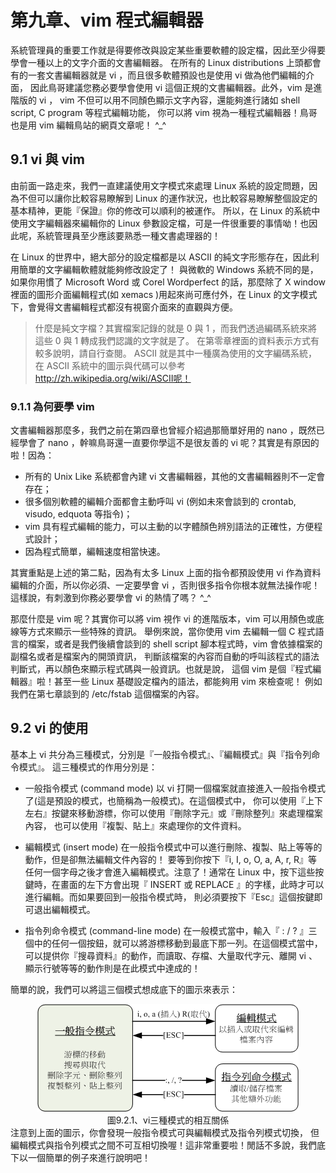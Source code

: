 # 第九章、vim 程式編輯器
系統管理員的重要工作就是得要修改與設定某些重要軟體的設定檔，因此至少得要學會一種以上的文字介面的文書編輯器。 在所有的 Linux distributions 上頭都會有的一套文書編輯器就是 vi ，而且很多軟體預設也是使用 vi 做為他們編輯的介面， 因此鳥哥建議您務必要學會使用 vi 這個正規的文書編輯器。此外，vim 是進階版的 vi ， vim 不但可以用不同顏色顯示文字內容，還能夠進行諸如 shell script, C program 等程式編輯功能， 你可以將 vim 視為一種程式編輯器！鳥哥也是用 vim 編輯鳥站的網頁文章呢！ ^_^

## 9.1 vi 與 vim
由前面一路走來，我們一直建議使用文字模式來處理 Linux 系統的設定問題，因為不但可以讓你比較容易瞭解到 Linux 的運作狀況，也比較容易瞭解整個設定的基本精神，更能『保證』你的修改可以順利的被運作。 所以，在 Linux 的系統中使用文字編輯器來編輯你的 Linux 參數設定檔，可是一件很重要的事情呦！也因此呢，系統管理員至少應該要熟悉一種文書處理器的！

在 Linux 的世界中，絕大部分的設定檔都是以 ASCII 的純文字形態存在，因此利用簡單的文字編輯軟體就能夠修改設定了！ 與微軟的 Windows 系統不同的是，如果你用慣了 Microsoft Word 或 Corel Wordperfect 的話，那麼除了 X window 裡面的圖形介面編輯程式(如 xemacs )用起來尚可應付外，在 Linux 的文字模式下，會覺得文書編輯程式都沒有視窗介面來的直觀與方便。
>什麼是純文字檔？其實檔案記錄的就是 0 與 1 ，而我們透過編碼系統來將這些 0 與 1 轉成我們認識的文字就是了。 在第零章裡面的資料表示方式有較多說明，請自行查閱。 ASCII 就是其中一種廣為使用的文字編碼系統，在 ASCII 系統中的圖示與代碼可以參考 http://zh.wikipedia.org/wiki/ASCII呢！
### 9.1.1 為何要學 vim
文書編輯器那麼多，我們之前在第四章也曾經介紹過那簡單好用的 nano ，既然已經學會了 nano ，幹嘛鳥哥還一直要你學這不是很友善的 vi 呢？其實是有原因的啦！因為：

- 所有的 Unix Like 系統都會內建 vi 文書編輯器，其他的文書編輯器則不一定會存在；
- 很多個別軟體的編輯介面都會主動呼叫 vi (例如未來會談到的 crontab, visudo, edquota 等指令)；
- vim 具有程式編輯的能力，可以主動的以字體顏色辨別語法的正確性，方便程式設計；
- 因為程式簡單，編輯速度相當快速。

其實重點是上述的第二點，因為有太多 Linux 上面的指令都預設使用 vi 作為資料編輯的介面，所以你必須、一定要學會 vi ，否則很多指令你根本就無法操作呢！這樣說，有刺激到你務必要學會 vi 的熱情了嗎？ ^_^

那麼什麼是 vim 呢？其實你可以將 vim 視作 vi 的進階版本，vim 可以用顏色或底線等方式來顯示一些特殊的資訊。 舉例來說，當你使用 vim 去編輯一個 C 程式語言的檔案，或者是我們後續會談到的 shell script 腳本程式時，vim 會依據檔案的副檔名或者是檔案內的開頭資訊， 判斷該檔案的內容而自動的呼叫該程式的語法判斷式，再以顏色來顯示程式碼與一般資訊。也就是說， 這個 vim 是個『程式編輯器』啦！甚至一些 Linux 基礎設定檔內的語法，都能夠用 vim 來檢查呢！ 例如我們在第七章談到的 /etc/fstab 這個檔案的內容。

## 9.2 vi 的使用
基本上 vi 共分為三種模式，分別是『一般指令模式』、『編輯模式』與『指令列命令模式』。 這三種模式的作用分別是：

- 一般指令模式 (command mode)
以 vi 打開一個檔案就直接進入一般指令模式了(這是預設的模式，也簡稱為一般模式)。在這個模式中， 你可以使用『上下左右』按鍵來移動游標，你可以使用『刪除字元』或『刪除整列』來處理檔案內容， 也可以使用『複製、貼上』來處理你的文件資料。

- 編輯模式 (insert mode)
在一般指令模式中可以進行刪除、複製、貼上等等的動作，但是卻無法編輯文件內容的！ 要等到你按下『i, I, o, O, a, A, r, R』等任何一個字母之後才會進入編輯模式。注意了！通常在 Linux 中，按下這些按鍵時，在畫面的左下方會出現『 INSERT 或 REPLACE 』的字樣，此時才可以進行編輯。而如果要回到一般指令模式時， 則必須要按下『Esc』這個按鍵即可退出編輯模式。

- 指令列命令模式 (command-line mode)
在一般模式當中，輸入『 : / ? 』三個中的任何一個按鈕，就可以將游標移動到最底下那一列。在這個模式當中， 可以提供你『搜尋資料』的動作，而讀取、存檔、大量取代字元、離開 vi 、顯示行號等等的動作則是在此模式中達成的！

簡單的說，我們可以將這三個模式想成底下的圖示來表示：
<div align=center><img src="/os_note/vim/picture/centos7_vi-mode.gif"></div>
<div align=center>圖9.2.1、vi三種模式的相互關係</div>
注意到上面的圖示，你會發現一般指令模式可與編輯模式及指令列模式切換， 但編輯模式與指令列模式之間不可互相切換喔！這非常重要啦！閒話不多說，我們底下以一個簡單的例子來進行說明吧！
